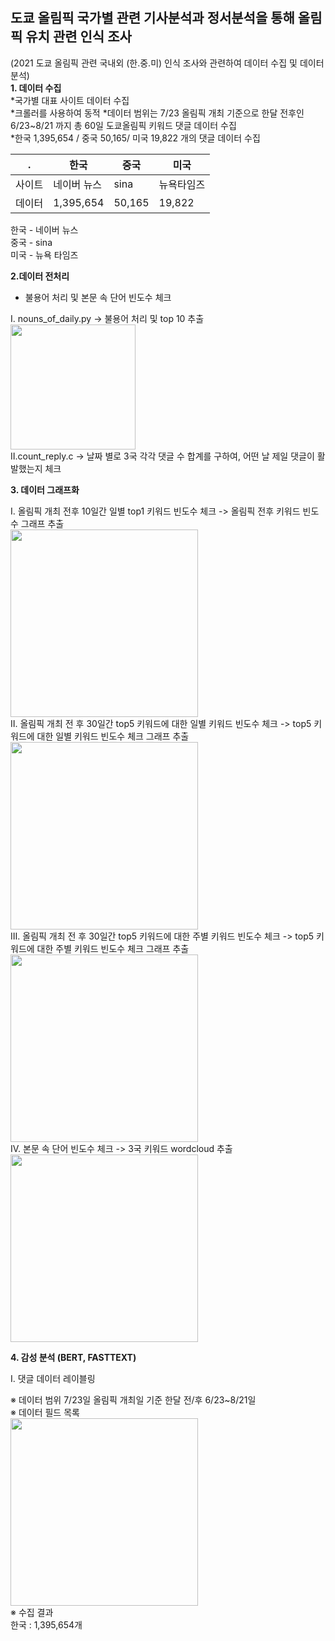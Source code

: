 # 

도쿄 올림픽 국가별 관련 기사분석과 정서분석을 통해 올림픽 유치 관련 인식 조사 
---

(2021 도쿄 올림픽 관련 국내외 (한.중.미) 인식 조사와 관련하여 데이터 수집 및 데이터 분석)<br>
**1. 데이터 수집**<br>
*국가별 대표 사이트 데이터 수집<br>
*크롤러를 사용하여 동적 
*데이터 범위는 7/23 올림픽 개최 기준으로 한달 전후인 6/23~8/21 까지 총 60일 도쿄올림픽 키워드 댓글 데이터 수집<br>
*한국 1,395,654 / 중국 50,165/ 미국 19,822 개의 댓글 데이터 수집<br>

| .  | 한국 | 중국 | 미국
|-----|---|---|---|
|사이트 | 네이버 뉴스 | sina | 뉴욕타임즈 |
|데이터 | 1,395,654 | 50,165 | 19,822|

한국 - 네이버 뉴스<br>
중국 - sina<br>
미국 - 뉴욕 타임즈<br>

**2.데이터 전처리**<br>
* 불용어 처리 및 본문 속 단어 빈도수 체크<br>

Ⅰ. nouns_of_daily.py -> 불용어 처리 및 top 10 추출<br>
   <img src= "https://user-images.githubusercontent.com/87688936/169702159-6ddd80be-289b-4828-82d2-95ce2d6c66ae.png" width="200" height="200"><br>
Ⅱ.count_reply.c -> 날짜 별로 3국 각각 댓글 수 합계를 구하여, 어떤 날 제일 댓글이 활발했는지 체크<br>

**3. 데이터 그래프화**<br>

Ⅰ. 올림픽 개최 전후 10일간 일별 top1 키워드 빈도수 체크 -> 올림픽 전후 키워드 빈도수 그래프 추출<br>
<img src= "https://user-images.githubusercontent.com/87688936/169703367-45380860-8b6e-499f-8cd7-4c307a1898ad.png" width="300"><br>
Ⅱ. 올림픽 개최 전 후 30일간 top5 키워드에 대한 일별 키워드 빈도수 체크 -> top5 키워드에 대한 일별 키워드 빈도수 체크 그래프 추출<br>
<img src= "https://user-images.githubusercontent.com/87688936/169703385-65e39ad2-b770-491e-96be-6571a5ad3208.png" width="300"><br>
Ⅲ. 올림픽 개최 전 후 30일간 top5 키워드에 대한 주별 키워드 빈도수 체크 -> top5 키워드에 대한 주별 키워드 빈도수 체크 그래프 추출<br>
<img src= "https://user-images.githubusercontent.com/87688936/169703400-f2a2c0ac-a222-4212-bed9-052493423cee.png" width="300"><br>
Ⅳ. 본문 속 단어 빈도수 체크 -> 3국 키워드 wordcloud 추출<br>
<img src= "https://user-images.githubusercontent.com/87688936/169703414-4175ef0d-213f-41d8-9606-8aa1dd7ba2cb.png" width="300"><br>

**4. 감성 분석 (BERT, FASTTEXT)**

Ⅰ. 댓글 데이터 레이블링 



※ 데이터 범위
 7/23일 올림픽 개최일 기준 한달 전/후 6/23~8/21일 <br>
※ 데이터 필드 목록<br>
<img src= "https://user-images.githubusercontent.com/87688936/169702096-172b50d6-1ac5-4df1-a3ff-d134b981f459.png" width="300"><br>
※ 수집 결과 <br>
한국 : 1,395,654개 <br>
